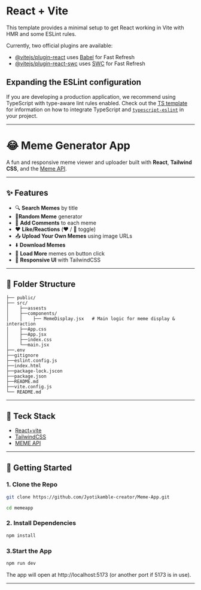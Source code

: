 # React + Vite

This template provides a minimal setup to get React working in Vite with HMR and some ESLint rules.

Currently, two official plugins are available:

- [@vitejs/plugin-react](https://github.com/vitejs/vite-plugin-react/blob/main/packages/plugin-react) uses [Babel](https://babeljs.io/) for Fast Refresh
- [@vitejs/plugin-react-swc](https://github.com/vitejs/vite-plugin-react/blob/main/packages/plugin-react-swc) uses [SWC](https://swc.rs/) for Fast Refresh

## Expanding the ESLint configuration

If you are developing a production application, we recommend using TypeScript with type-aware lint rules enabled. Check out the [TS template](https://github.com/vitejs/vite/tree/main/packages/create-vite/template-react-ts) for information on how to integrate TypeScript and [`typescript-eslint`](https://typescript-eslint.io) in your project.

---

# 😂 Meme Generator App

A fun and responsive meme viewer and uploader built with **React**, **Tailwind CSS**, and the [Meme API](https://meme-api.com/).

---

## ✨ Features

- 🔍 **Search Memes** by title
-  🧩**Random Meme** generator
- 💬 **Add Comments** to each meme
- ❤️ **Like/Reactions** (❤️ / 🤍 toggle)
- 📤 **Upload Your Own Memes** using image URLs
- ⬇️ **Download Memes**
- 🔄 **Load More** memes on button click
- 🎨 **Responsive UI** with TailwindCSS

---

## 📁 Folder Structure

````
├── public/
├── src/
│    ├──assests
│    ├──components/
│    │    ├── MemeDisplay.jsx   # Main logic for meme display & interaction
│    ├──App.css
│    ├──App.jsx
│    ├──index.css
│    └──main.jsx
├──.env
├──gitignore
├──eslint.config.js
├──index.html
├──package-lock.jscon
├──package.json
├──README.md
├──vite.config.js
└── README.md

````
---

## 🧰 Teck Stack

- [React+vite](https://vite.dev/)
- [TailwindCSS](https://tailwindcss.com/)
- [MEME API](https://meme-api.com/gimme/)
---

## 🚀 Getting Started

### 1. Clone the Repo
```bash
git clone https://github.com/Jyotikamble-creator/Meme-App.git

cd memeapp
```

### 2. Install Dependencies

```bash
npm install
```

### 3.Start the App

```bash
npm run dev
```

The app will open at http://localhost:5173 (or another port if 5173 is in use).

---

